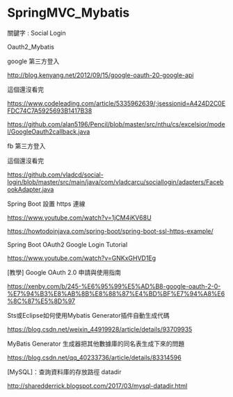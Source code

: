 # SpringMVC_Mybatis

關鍵字 : Social Login

Oauth2_Mybatis

google 第三方登入

http://blog.kenyang.net/2012/09/15/google-oauth-20-google-api

這個還沒看完

https://www.codeleading.com/article/5335962639/;jsessionid=A424D2C0EFDC74C7A5925693B1417B38

https://github.com/alan5196/Pencil/blob/master/src/nthu/cs/excelsior/model/GoogleOauth2callback.java

fb 第三方登入

這個還沒看完

https://github.com/vladcd/social-login/blob/master/src/main/java/com/vladcarcu/sociallogin/adapters/FacebookAdapter.java
 
Spring Boot 設置 https 連線

https://www.youtube.com/watch?v=1jCM4jKV68U

https://howtodoinjava.com/spring-boot/spring-boot-ssl-https-example/

Spring Boot OAuth2 Google Login Tutorial
 
https://www.youtube.com/watch?v=GNKxGHVD1Eg
 
[教學] Google OAuth 2.0 申請與使用指南
 
https://xenby.com/b/245-%E6%95%99%E5%AD%B8-google-oauth-2-0-%E7%94%B3%E8%AB%8B%E8%88%87%E4%BD%BF%E7%94%A8%E6%8C%87%E5%8D%97

Sts或Eclipse如何使用Mybatis Generator插件自動生成代碼

https://blog.csdn.net/weixin_44919928/article/details/93709935

MyBatis Generator 生成器把其他數據庫的同名表生成下來的問題

https://blog.csdn.net/qq_40233736/article/details/83314596

[MySQL]：查詢資料庫的存放路徑 datadir

http://sharedderrick.blogspot.com/2017/03/mysql-datadir.html

